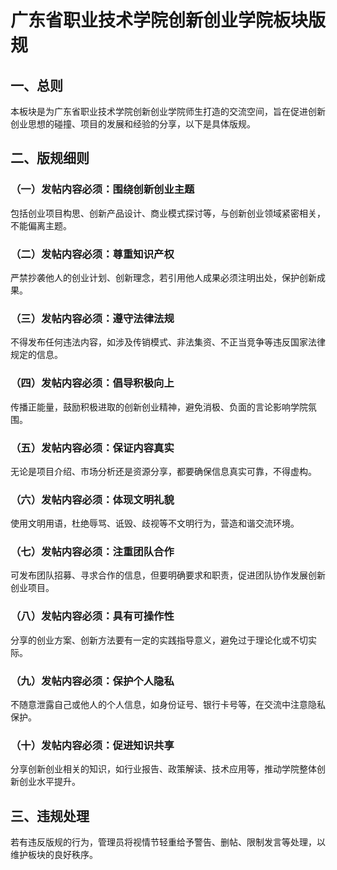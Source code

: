 # 广东省职业技术学院创新创业学院板块版规

## 一、总则
本板块是为广东省职业技术学院创新创业学院师生打造的交流空间，旨在促进创新创业思想的碰撞、项目的发展和经验的分享，以下是具体版规。

## 二、版规细则

### （一）发帖内容必须：围绕创新创业主题
包括创业项目构思、创新产品设计、商业模式探讨等，与创新创业领域紧密相关，不能偏离主题。

### （二）发帖内容必须：尊重知识产权
严禁抄袭他人的创业计划、创新理念，若引用他人成果必须注明出处，保护创新成果。

### （三）发帖内容必须：遵守法律法规
不得发布任何违法内容，如涉及传销模式、非法集资、不正当竞争等违反国家法律规定的信息。

### （四）发帖内容必须：倡导积极向上
传播正能量，鼓励积极进取的创新创业精神，避免消极、负面的言论影响学院氛围。

### （五）发帖内容必须：保证内容真实
无论是项目介绍、市场分析还是资源分享，都要确保信息真实可靠，不得虚构。

### （六）发帖内容必须：体现文明礼貌
使用文明用语，杜绝辱骂、诋毁、歧视等不文明行为，营造和谐交流环境。

### （七）发帖内容必须：注重团队合作
可发布团队招募、寻求合作的信息，但要明确要求和职责，促进团队协作发展创新创业项目。

### （八）发帖内容必须：具有可操作性
分享的创业方案、创新方法要有一定的实践指导意义，避免过于理论化或不切实际。

### （九）发帖内容必须：保护个人隐私
不随意泄露自己或他人的个人信息，如身份证号、银行卡号等，在交流中注意隐私保护。

### （十）发帖内容必须：促进知识共享
分享创新创业相关的知识，如行业报告、政策解读、技术应用等，推动学院整体创新创业水平提升。

## 三、违规处理
若有违反版规的行为，管理员将视情节轻重给予警告、删帖、限制发言等处理，以维护板块的良好秩序。